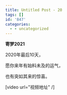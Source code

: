 ```yaml
---
title: Untitled Post - 20
tags: []
id: '847'
categories:
  - - uncategorized
---
```


**寄梦2021**

2020年最后10天，

愿你来年有始料未及的运气，

也有突如其来的惊喜。

\[video url="视频地址" /\]